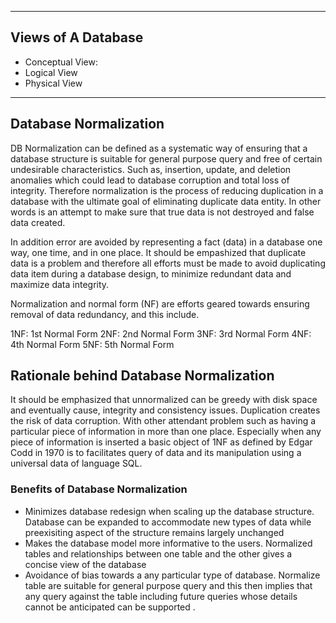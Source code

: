 
---
## Views of A Database

- Conceptual View: 
- Logical View
- Physical View

---

## Database Normalization

DB Normalization can be defined as a systematic way of ensuring that a database structure is suitable for general purpose query and free of certain undesirable characteristics. Such as, insertion, update, and deletion anomalies which could lead to database corruption and total loss of integrity. Therefore normalization is the process of reducing duplication in a database with the ultimate goal of eliminating duplicate data entity. In other words is an attempt to make sure that true data is not destroyed and false data created. 

In addition error are avoided by representing a fact (data) in a database one way, one time, and in one place. It should be empashized that duplicate data is a problem and therefore all efforts must be made to avoid duplicating data item during a database design, to minimize redundant data and maximize data integrity. 

Normalization and normal form (NF) are efforts geared towards ensuring removal of data redundancy, and this include. 

1NF: 1st Normal Form
2NF: 2nd Normal Form
3NF: 3rd Normal Form
4NF: 4th Normal Form
5NF: 5th Normal Form


## Rationale behind Database Normalization
It should be emphasized that unnormalized can be greedy with disk space and eventually cause, integrity and consistency issues. Duplication creates the risk of data corruption. With other attendant problem such as having a particular piece of information in more than one place. Especially when any piece of information is inserted a basic object of 1NF as defined by Edgar Codd in 1970 is to facilitates query of data and its manipulation using a universal data of language SQL. 

### Benefits of Database Normalization
- Minimizes database redesign when scaling up the database structure. Database can be expanded to accommodate new types of data while preexisiting aspect of the structure remains largely unchanged
- Makes the database model more informative to the users. Normalized tables and relationships between one table and the other gives a concise view of the database
- Avoidance of bias towards a any particular type of database. Normalize table are suitable for general purpose query and this then implies that any query against the table including future queries whose details cannot be anticipated can be supported .

